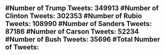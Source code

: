 #Number of Trump Tweets: 349913
#Number of Clinton Tweets: 302353
#Number of Rubio Tweets: 108990
#Number of Sanders Tweets: 87186
#Number of Carson Tweets: 52234
#Number of Bush Tweets: 35696
#Total Number of Tweets:  
---
